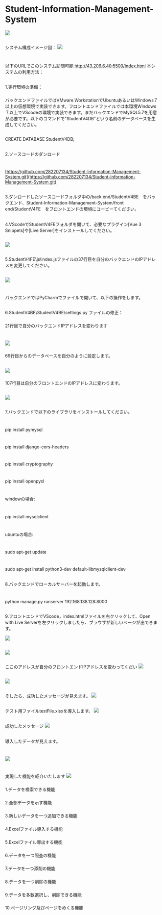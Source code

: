 # Student-Information-Management-System
![](0.png)
##
システム構成イメージ図：
![](imejizu.png)
#
## 
以下のURLでこのシステム訪問可能
http://43.206.6.40:5500/index.html
本システムの利用方法：
##
1.実行環境の準備：
###
バックエンドファイルではVMware WorkstationでUbuntuあるいはWindows７以上の仮想環境で実装できます。フロントエンドファイルでは本環境Windows７以上でVScodeの環境で実装できます。まだバックエンドでMySQL5.7を用意が必要です。以下のコマンドで"StudentV4DB"という名前のデータベースを生成してください。
##
###
CREATE DATABASE StudentV4DB;
##
2.ソースコードのダンロード
#
[https://github.com/282207134/Student-Information-Management-System.git](https://github.com/282207134/Student-Information-Management-System.git)
##
##
3.ダンロードしたソースコードフォルダ中の/back end/StudentV4BE　をバックエンド、Student-Information-Management-System/front end/StudentV4FE　をフロントエンドの環境にコーピーてください。
##
4.VScodeでStudentV4FEフォルダを開いて、必要なプラグイン[Vue 3 Snippets]や[Live Server]をインストールしてください。
##

![](tuuru.png)
##
5.StudentV4FE\js\index.jsファイルの37行目を自分のバックエンドのIPアドレスを変更してください。
##
![](1.png)
##
#
バックエンドではPyCharmでファイルで開いて、以下の操作をします。
##
6.StudentV4BE\StudentV4BE\settings.py ファイルの修正：
###
21行目で自分のバックエンドIPアドレスを変わります
#
![](2.png)
###
69行目からのデータベースを自分のように設定します。
##
![](3.png)

###
107行目は自分のフロントエンドのIPアドレスに変わります。
##
![](4.png)
##
7.バックエンドで以下のライブラリをインストールしてください。
#
pip install pymysql
#
pip install django-cors-headers   
#
pip install cryptography
#
pip install openpyxl
#
windowの場合:
#
pip install mysqlclient
#
ubuntuの場合:
#
sudo apt-get update
#
sudo apt-get install python3-dev default-libmysqlclient-dev
##
8.バックエンドでローカルサーバーを起動します。
#
python manage.py runserver 192.168.138.128:8000

##
9.フロントエンドでVScode，index.htmlファイルを右クリックして、Open with Live Serverを左クリックしましたら、ブラウザが新しいページが出できます。

![](5.png)
##
![](6.png)

##
ここのアドレスが自分のフロントエンドIPアドレスを変わってくだい
![](7.png)
##
![](8.png) 
##
そしたら、成功したメッセージが見えます。
![](9.png)
##
テスト用ファイルtestFile.xlsxを導入します。
![](10.png)
##
成功したメッセージ
![](11.png)
##
導入したデータが見えます。
#
![](12.png)

#
実現した機能を紹介いたします
![](13.png)
###
1.データを検索できる機能
###
2.全部データを示す機能
###
3.新しいデータを一つ追加できる機能
###
4.Excelファイル導入する機能
###
5.Excelファイル導出する機能
###
6.データを一つ照査の機能
###
7.データを一つ添削の機能
###
8.データを一つ削除の機能
###
9.データを多数選択し、削除できる機能
###
10.ページリング及びページをめくる機能
